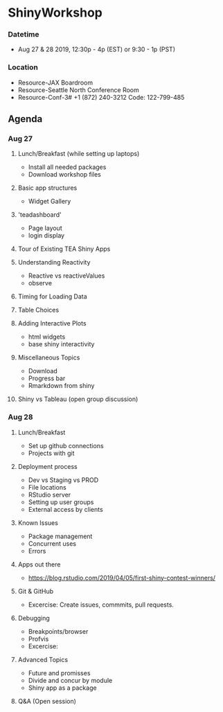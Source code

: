 # ShinyWorkshop

### Datetime
- Aug 27 & 28 2019, 12:30p - 4p (EST) or 9:30 - 1p (PST)

### Location
- Resource-JAX Boardroom
- Resource-Seattle North Conference Room
- Resource-Conf-3# +1 (872) 240-3212 Code: 122-799-485

## Agenda 

### Aug 27

1. Lunch/Breakfast (while setting up laptops)
    - Install all needed packages
    - Download workshop files

1. Basic app structures
    - Widget Gallery

1. 'teadashboard'
    - Page layout
    - login display
    
1. Tour of Existing TEA Shiny Apps

1. Understanding Reactivity
    - Reactive vs reactiveValues
    - observe
    
1. Timing for Loading Data

1. Table Choices

1. Adding Interactive Plots
    - html widgets
    - base shiny interactivity

1. Miscellaneous Topics
    - Download 
    - Progress bar
    - Rmarkdown from shiny

1. Shiny vs Tableau (open group discussion)

### Aug 28

1. Lunch/Breakfast
    - Set up github connections
    - Projects with git

1. Deployment process
    - Dev vs Staging vs PROD
    - File locations
    - RStudio server
    - Setting up user groups
    - External access by clients

1. Known Issues
    - Package management
    - Concurrent uses
    - Errors
    
1. Apps out there
    - https://blog.rstudio.com/2019/04/05/first-shiny-contest-winners/

1. Git & GitHub
    - Excercise: Create issues, commmits, pull requests. 

1. Debugging
    - Breakpoints/browser
    - Profvis
    - Excercise: 

1. Advanced Topics
    - Future and promisses
    - Divide and concur by module
    - Shiny app as a package
    
1. Q&A (Open session)
